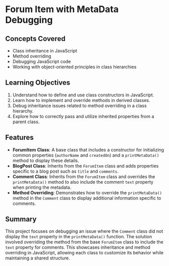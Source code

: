 # Forum Item with MetaData Debugging

## Concepts Covered

- Class inheritance in JavaScript
- Method overriding
- Debugging JavaScript code
- Working with object-oriented principles in class hierarchies

## Learning Objectives

1. Understand how to define and use class constructors in JavaScript.
2. Learn how to implement and override methods in derived classes.
3. Debug inheritance issues related to method overriding in a class hierarchy.
4. Explore how to correctly pass and utilize inherited properties from a parent class.

## Features

- **ForumItem Class**: A base class that includes a constructor for initializing common properties (`authorName` and `createdOn`) and a `printMetaData()` method to display these details.
- **BlogPost Class**: Inherits from the `ForumItem` class and adds properties specific to a blog post such as `title` and `comments`.
- **Comment Class**: Inherits from the `ForumItem` class and overrides the `printMetaData()` method to also include the comment `text` property when printing the metadata.
- **Method Overriding**: Demonstrates how to override the `printMetaData()` method in the `Comment` class to display additional information specific to comments.

## Summary

This project focuses on debugging an issue where the `Comment` class did not display the `text` property in the `printMetaData()` function. The solution involved overriding the method from the base `ForumItem` class to include the `text` property for comments. This showcases inheritance and method overriding in JavaScript, allowing each class to customize its behavior while maintaining a shared structure.
